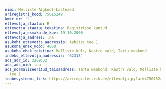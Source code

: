 ```yaml
---
nimi: Melliste Algkool-Lasteaed
ariregistri_kood: 75015249
kmkr_nr: ''
ettevotja_staatus: R
ettevotja_staatus_tekstina: Registrisse kantud
ettevotja_esmakande_kpv: 19.10.2000
ettevotja_aadress: .na
asukoht_ettevotja_aadressis: Aabitsa tee 1
asukoha_ehak_kood: 4868
asukoha_ehak_tekstina: Melliste küla, Kastre vald, Tartu maakond
indeks_ettevotja_aadressis: '62318'
ads_adr_id: 3209332
ads_ads_oid: .na
ads_normaliseeritud_taisaadress: Tartu maakond, Kastre vald, Melliste küla, Aabitsa
  tee 1
teabesysteemi_link: https://ariregister.rik.ee/ettevotja.py?ark=75015249&ref=rekvisiidid
---
```

